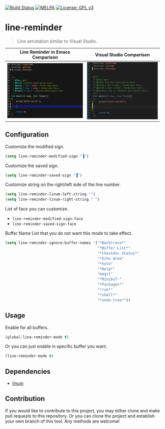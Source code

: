 [![Build Status](https://travis-ci.com/jcs090218/line-reminder.svg?branch=master)](https://travis-ci.com/jcs090218/line-reminder)
[![MELPA](https://melpa.org/packages/line-reminder-badge.svg)](https://melpa.org/#/line-reminder)
[![License: GPL v3](https://img.shields.io/badge/License-GPL%20v3-blue.svg)](https://www.gnu.org/licenses/gpl-3.0)


# line-reminder
> Line annotation similar to Visual Studio.

| Line Reminder in Emacs Comparison                           | Visual Studio Comparison                                 |
|:-----------------------------------------------------------:|:--------------------------------------------------------:|
|<img src="./screenshot/emacs-comparison.png"/> | <img src="./screenshot/vs-comparison.png"/>|


## Configuration

Customize the modified sign.
```el
(setq line-reminder-modified-sign "▐")
```

Customize the saved sign.
```el
(setq line-reminder-saved-sign "▐")
```

Customize string on the right/left side of the line number.
```el
(setq line-reminder-linum-left-string "")
(setq line-reminder-linum-right-string " ")
```

List of face you can customize.
* `line-reminder-modified-sign-face`
* `line-reminder-saved-sign-face`

Buffer Name List that you do not want this mode to take effect.
```el
(setq line-reminder-ignore-buffer-names '("*Backtrace*"
                                          "*Buffer List*"
                                          "*Checkdoc Status*"
                                          "*Echo Area"
                                          "*helm"
                                          "*Help*"
                                          "magit"
                                          "*Minibuf-"
                                          "*Packages*"
                                          "*run*"
                                          "*shell*"
                                          "*undo-tree*"))
```


## Usage

Enable for all buffers.
```el
(global-line-reminder-mode t)
```
Or you can just enable in specific buffer you want.
```el
(line-reminder-mode t)
```


## Dependencies

* [linum](https://www.emacswiki.org/emacs/LineNumbers)


## Contribution

If you would like to contribute to this project, you may either 
clone and make pull requests to this repository. Or you can 
clone the project and establish your own branch of this tool. 
Any methods are welcome!
